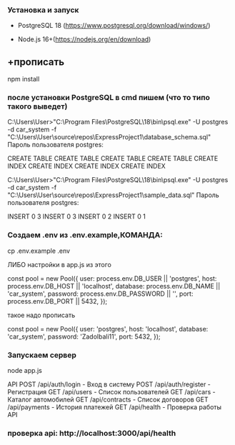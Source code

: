 ### Установка и запуск

- PostgreSQL 18 (https://www.postgresql.org/download/windows/)

- Node.js 16+(https://nodejs.org/en/download)
## +прописать
npm install

### после установки PostgreSQL в cmd пишем (что то типо такого выведет)
C:\Users\User>"C:\Program Files\PostgreSQL\18\bin\psql.exe" -U postgres -d car_system -f "C:\Users\User\source\repos\ExpressProject1\database_schema.sql"
Пароль пользователя postgres:

CREATE TABLE
CREATE TABLE
CREATE TABLE
CREATE TABLE
CREATE INDEX
CREATE INDEX
CREATE INDEX
CREATE INDEX

C:\Users\User>"C:\Program Files\PostgreSQL\18\bin\psql.exe" -U postgres -d car_system -f "C:\Users\User\source\repos\ExpressProject1\sample_data.sql"
Пароль пользователя postgres:

INSERT 0 3
INSERT 0 3
INSERT 0 2
INSERT 0 1


### Создаем .env из .env.example,КОМАНДА: 
cp .env.example .env

ЛИБО
 настройки в app.js из этого

const pool = new Pool({
    user: process.env.DB_USER || 'postgres',
    host: process.env.DB_HOST || 'localhost',
    database: process.env.DB_NAME || 'car_system',
    password: process.env.DB_PASSWORD || '',
    port: process.env.DB_PORT || 5432,
});

такое надо прописать

const pool = new Pool({
    user: 'postgres',
    host: 'localhost',
    database: 'car_system',
    password: 'Zadolbali11',
    port: 5432,
});



### Запускаем сервер
node app.js


API
POST /api/auth/login - Вход в систему
POST /api/auth/register - Регистрация
GET /api/users - Список пользователей
GET /api/cars - Каталог автомобилей
GET /api/contracts - Список договоров
GET /api/payments - История платежей
GET /api/health - Проверка работы API

### проверка api: http://localhost:3000/api/health
